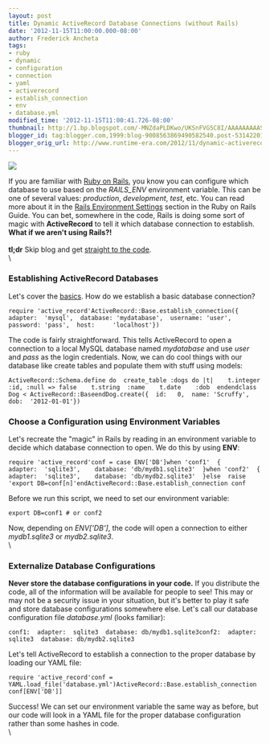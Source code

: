 ```yaml
---
layout: post
title: Dynamic ActiveRecord Database Connections (without Rails)
date: '2012-11-15T11:00:00.000-08:00'
author: Frederick Ancheta
tags:
- ruby
- dynamic
- configuration
- connection
- yaml
- activerecord
- establish_connection
- env
- database.yml
modified_time: '2012-11-15T11:00:41.726-08:00'
thumbnail: http://1.bp.blogspot.com/-MNZdaPLDKwo/UKSnFVG5C8I/AAAAAAAAASo/0G5mP5mRtWQ/s72-c/ActiveRecord.png
blogger_id: tag:blogger.com,1999:blog-9008563869490582540.post-5314220184950632844
blogger_orig_url: http://www.runtime-era.com/2012/11/dynamic-activerecord-database.html
---
```


[![](http://1.bp.blogspot.com/-MNZdaPLDKwo/UKSnFVG5C8I/AAAAAAAAASo/0G5mP5mRtWQ/s400/ActiveRecord.png)](http://1.bp.blogspot.com/-MNZdaPLDKwo/UKSnFVG5C8I/AAAAAAAAASo/0G5mP5mRtWQ/s1600/ActiveRecord.png)

If you are familiar with [Ruby on Rails](http://rubyonrails.org/), you
know you can configure which database to use based on the *RAILS\_ENV*
environment variable. This can be one of several values: *production*,
*development*, *test*, etc. You can read more about it in the [Rails
Environment
Settings](http://guides.rubyonrails.org/configuring.html#rails-environment-settings)
section in the Ruby on Rails Guide. You can bet, somewhere in the code,
Rails is doing some sort of magic with **ActiveRecord** to tell it which
database connection to establish. **What if we aren't using Rails?!**\
\
 **tl;dr** Skip blog and get [straight to the
code](http://github.com/era86/dynamic_ar_connections). \
\

### Establishing ActiveRecord Databases

Let's cover the
[basics](http://api.rubyonrails.org/classes/ActiveRecord/Base.html#method-c-establish_connection).
How do we establish a basic database connection?

~~~~ {.brush: .ruby}
require 'active_record'ActiveRecord::Base.establish_connection({  adapter:  'mysql',  database: 'mydatabase',  username: 'user',  password: 'pass',  host:     'localhost'})
~~~~

The code is fairly straightforward. This tells ActiveRecord to open a
connection to a local MySQL database named *mydatabase* and use *user*
and *pass* as the login credentials. Now, we can do cool things with our
database like create tables and populate them with stuff using models:

~~~~ {.brush: .ruby}
ActiveRecord::Schema.define do  create_table :dogs do |t|    t.integer :id, :null => false    t.string  :name    t.date    :dob  endendclass Dog < ActiveRecord::BaseendDog.create({  id:   0,  name: 'Scruffy',  dob:  '2012-01-01'})
~~~~

### Choose a Configuration using Environment Variables

Let's recreate the "magic" in Rails by reading in an environment
variable to decide which database connection to open. We do this by
using **ENV**:

~~~~ {.brush: .ruby}
require 'active_record'conf = case ENV['DB']when 'conf1'  {    adapter:  'sqlite3',    database: 'db/mydb1.sqlite3'  }when 'conf2'  {    adapter:  'sqlite3',    database: 'db/mydb2.sqlite3'  }else  raise 'export DB=conf[n]'endActiveRecord::Base.establish_connection conf
~~~~

Before we run this script, we need to set our environment variable:

~~~~ {.brush: .bash}
export DB=conf1 # or conf2
~~~~

Now, depending on *ENV['DB']*, the code will open a connection to either
*mydb1.sqlite3* or *mydb2.sqlite3*. \
\

### Externalize Database Configurations

**Never store the database configurations in your code.** If you
distribute the code, all of the information will be available for people
to see! This may or may not be a security issue in your situation, but
it's better to play it safe and store database configurations somewhere
else. Let's call our database configuration file *database.yml* (looks
familiar):

~~~~ {.brush: .ruby}
conf1:  adapter:  sqlite3  database: db/mydb1.sqlite3conf2:  adapter:  sqlite3  database: db/mydb2.sqlite3
~~~~

Let's tell ActiveRecord to establish a connection to the proper database
by loading our YAML file:

~~~~ {.brush: .ruby}
require 'active_record'conf = YAML.load_file('database.yml')ActiveRecord::Base.establish_connection conf[ENV['DB']]
~~~~

Success! We can set our environment variable the same way as before, but
our code will look in a YAML file for the proper database configuration
rather than some hashes in code. \
\

